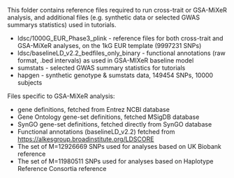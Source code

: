 This folder contains reference files required to run cross-trait or GSA-MiXeR analysis, and additional files (e.g. synthetic data or selected GWAS summarys statistics) used in tutorials.

* ldsc/1000G_EUR_Phase3_plink - reference files for both cross-trait and GSA-MiXeR analyses, on the 1kG EUR template (9997231 SNPs)
* ldsc/baselineLD_v2.2_bedfiles_only_binary - functional annotations (raw format, .bed intervals) as used in GSA-MIXeR baseline model 
* sumstats - selected GWAS summary statistics for tutorials
* hapgen - synthetic genotype & sumstats data, 149454 SNPs, 10000 subjects

Files specific to GSA-MiXeR analysis:

* gene definitions, fetched from Entrez NCBI database
* Gene Ontology gene-set definitions, fetched MSigDB database
* SynGO gene-set definitions, fetched directly from SynGO database
* Functional annotations (baselineLD_v2.2) fetched from https://alkesgroup.broadinstitute.org/LDSCORE
* The set of M=12926669 SNPs used for analyses based on UK Biobank reference 
* The set of M=11980511 SNPs used for analyses based on Haplotype Reference Consortia reference

